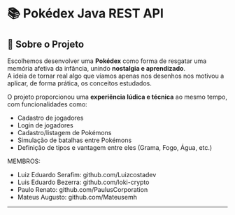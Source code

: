 # 📚 Pokédex Java REST API

## 📖 Sobre o Projeto

Escolhemos desenvolver uma **Pokédex** como forma de resgatar uma memória afetiva da infância, unindo **nostalgia e aprendizado**.  
A ideia de tornar real algo que víamos apenas nos desenhos nos motivou a aplicar, de forma prática, os conceitos estudados.

O projeto proporcionou uma **experiência lúdica e técnica** ao mesmo tempo, com funcionalidades como:

- Cadastro de jogadores
- Login de jogadores
- Cadastro/listagem de Pokémons
- Simulação de batalhas entre Pokémons
- Definição de tipos e vantagem entre eles (Grama, Fogo, Água, etc.)

MEMBROS:
- Luiz Eduardo Serafim: github.com/Luizcostadev
- Luis Eduardo Bezerra: github.com/loki-crypto
- Paulo Renato: github.com/PaulusCorporation
- Mateus Augusto: github.com/Mateusemh 
---

